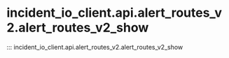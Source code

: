 # incident_io_client.api.alert_routes_v2.alert_routes_v2_show

::: incident_io_client.api.alert_routes_v2.alert_routes_v2_show
